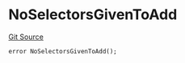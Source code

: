 # NoSelectorsGivenToAdd
[Git Source](https://github.com/thrackle-io/rules-engine/blob/3234c3c6e5bf5f01811a34cd7cc6e00de73aa6c7/src/client/token/handler/diamond/HandlerDiamondLib.sol)


```solidity
error NoSelectorsGivenToAdd();
```

